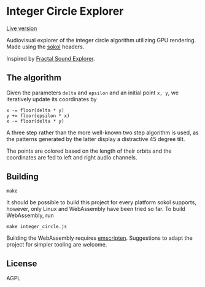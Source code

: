 # Integer Circle Explorer
[Live version](https://grego.site/integer_circle)

Audiovisual explorer of the integer circle algorithm utilizing GPU rendering.
Made using the [sokol](https://github.com/floooh/sokol) headers.

Inspired by [Fractal Sound Explorer](https://github.com/HackerPoet/FractalSoundExplorer).

## The algorithm
Given the parameters `delta` and `epsilon` and an initial point `x, y`, we iteratively
update its coordinates by
```
x -= floor(delta * y)
y += floor(epsilon * x)
x -= floor(delta * y)
```
A three step rather than the more well-known two step algorithm is used,
as the patterns generated by the latter display a distractive 45 degree tilt.

The points are colored based on the length of their orbits and the coordinates
are fed to left and right audio channels.

## Building
```
make
```
It should be possible to build this project for every platform sokol supports, however,
only Linux and WebAssembly have been tried so far. To build WebAssembly, run
```
make integer_circle.js
```
Building the WebAssembly requires [emscripten](https://emscripten.org). Suggestions to adapt
the project for simpler tooling are welcome.

## License
AGPL
